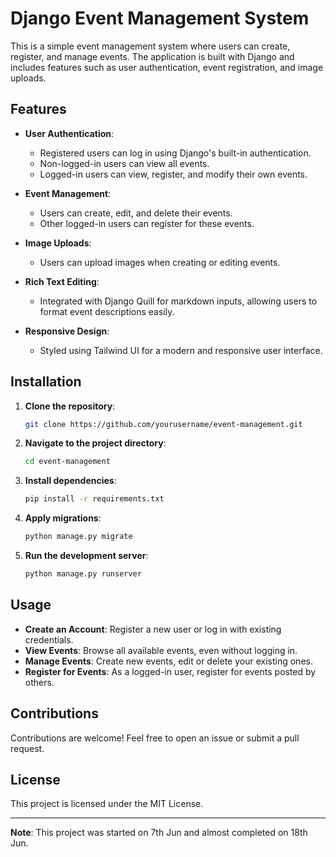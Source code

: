 # Django Event Management System

This is a simple event management system where users can create, register, and manage events. The application is built with Django and includes features such as user authentication, event registration, and image uploads.

## Features

- **User Authentication**:

  - Registered users can log in using Django's built-in authentication.
  - Non-logged-in users can view all events.
  - Logged-in users can view, register, and modify their own events.

- **Event Management**:

  - Users can create, edit, and delete their events.
  - Other logged-in users can register for these events.

- **Image Uploads**:

  - Users can upload images when creating or editing events.

- **Rich Text Editing**:

  - Integrated with Django Quill for markdown inputs, allowing users to format event descriptions easily.

- **Responsive Design**:
  - Styled using Tailwind UI for a modern and responsive user interface.

## Installation

1. **Clone the repository**:
   ```bash
   git clone https://github.com/yourusername/event-management.git
   ```
2. **Navigate to the project directory**:
   ```bash
   cd event-management
   ```
3. **Install dependencies**:
   ```bash
   pip install -r requirements.txt
   ```
4. **Apply migrations**:
   ```bash
   python manage.py migrate
   ```
5. **Run the development server**:
   ```bash
   python manage.py runserver
   ```

## Usage

- **Create an Account**: Register a new user or log in with existing credentials.
- **View Events**: Browse all available events, even without logging in.
- **Manage Events**: Create new events, edit or delete your existing ones.
- **Register for Events**: As a logged-in user, register for events posted by others.

## Contributions

Contributions are welcome! Feel free to open an issue or submit a pull request.

## License

This project is licensed under the MIT License.

---

**Note**: This project was started on 7th Jun and almost completed on 18th Jun.
